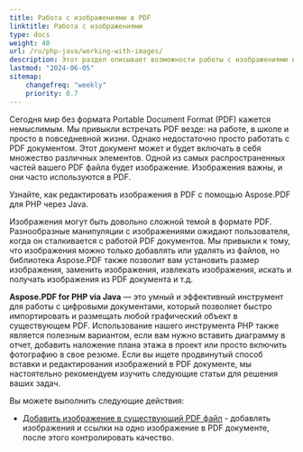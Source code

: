```yaml
---
title: Работа с изображениями в PDF 
linktitle: Работа с изображениями
type: docs
weight: 40
url: /ru/php-java/working-with-images/
description: Этот раздел описывает возможности работы с изображениями в PDF файле с использованием PHP.
lastmod: "2024-06-05"
sitemap:
    changefreq: "weekly"
    priority: 0.7
---
```


Сегодня мир без формата Portable Document Format (PDF) кажется немыслимым. Мы привыкли встречать PDF везде: на работе, в школе и просто в повседневной жизни. 
Однако недостаточно просто работать с PDF документом. Этот документ может и будет включать в себя множество различных элементов. Одной из самых распространенных частей вашего PDF файла будет изображение. Изображения важны, и они часто используются в PDF.

Узнайте, как редактировать изображения в PDF с помощью Aspose.PDF для PHP через Java.

Изображения могут быть довольно сложной темой в формате PDF.
 Разнообразные манипуляции с изображениями ожидают пользователя, когда он сталкивается с работой PDF документов. Мы привыкли к тому, что изображения можно только добавлять или удалять из файлов, но библиотека Aspose.PDF также позволит вам установить размер изображения, заменить изображения, извлекать изображения, искать и получать изображения из PDF документа и т.д.

**Aspose.PDF for PHP via Java** — это умный и эффективный инструмент для работы с цифровыми документами, который позволяет быстро импортировать и размещать любой графический объект в существующем PDF. Использование нашего инструмента PHP также является полезным вариантом, если вам нужно вставить диаграмму в отчет, добавить наложение плана этажа в проект или просто включить фотографию в свое резюме. Если вы ищете продвинутый способ вставки и редактирования изображений в PDF документе, мы настоятельно рекомендуем изучить следующие статьи для решения ваших задач.

Вы можете выполнить следующие действия:

- [Добавить изображение в существующий PDF файл](/pdf/ru/php-java/add-image-to-existing-pdf-file/) - добавлять изображения и ссылки на одно изображение в PDF документе, после этого контролировать качество.